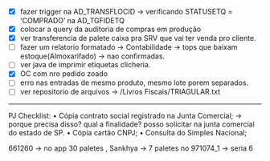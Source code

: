 - [x] fazer trigger na AD_TRANSFLOCID → verificando STATUSETQ = ‘COMPRADO’ na AD_TGFIDETQ
- [x] colocar a query da auditoria de compras em produção
- [x] ver transferencia de palete caixa pra SRV que vai ter venda pro cliente.
- [ ] fazer um relatorio formatado → Contabilidade → tops que baixam estoque(Almoxarifado) → nao confirmadas.
- [ ] ver java de imprimir etiquetas clicheria.
- [x] OC com nro pedido zoado
- [ ] erro nas entradas de mesmo produto, mesmo lote porem separados.
- [ ] ver repositorio de arquivos → /Livros Fiscais/TRIAGULAR.txt

---

PJ Checklist:
• Cópia contrato social registrado na Junta Comercial; → porque precisa disso? qual a finalidade? posso solicitar na junta comercial do estado de SP.
• Cópia cartão CNPJ;
• Consulta do Simples Nacional;

661260 → no app 30 paletes , 
	Sankhya → 7 paletes no 971074_1 → seria 6